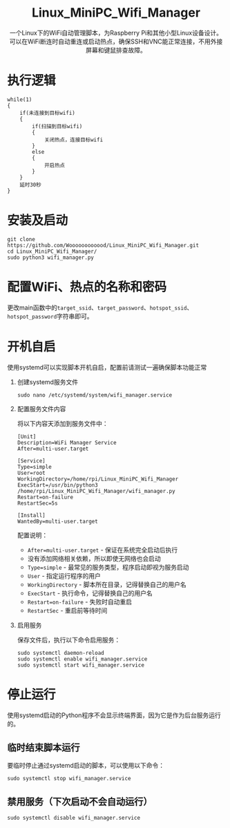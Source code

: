 <div align="center">
  <h1>Linux_MiniPC_Wifi_Manager</h1>
  <p>一个Linux下的WiFi自动管理脚本，为Raspberry Pi和其他小型Linux设备设计。可以在WiFi断连时自动重连或启动热点，确保SSH和VNC能正常连接，不用外接屏幕和键鼠排查故障。</p>
</div>

# 执行逻辑

```pseudocode
while(1)
{
    if(未连接到目标wifi)
    {
        if(扫描到目标wifi)
        {
            关闭热点，连接目标wifi
        }
        else
        {
            开启热点
        }
    }
    延时30秒
}
```

# 安装及启动

```shell
git clone https://github.com/Woooooooooood/Linux_MiniPC_Wifi_Manager.git
cd Linux_MiniPC_Wifi_Manager/
sudo python3 wifi_manager.py
```

# 配置WiFi、热点的名称和密码

更改main函数中的`target_ssid`、`target_password`、`hotspot_ssid`、`hotspot_password`字符串即可。

# 开机自启

使用systemd可以实现脚本开机自启，配置前请测试一遍确保脚本功能正常

1. 创建systemd服务文件

   ```shell
   sudo nano /etc/systemd/system/wifi_manager.service
   ```

2. 配置服务文件内容

   将以下内容天添加到服务文件中：

   ```shell
   [Unit]
   Description=WiFi Manager Service
   After=multi-user.target
   
   [Service]
   Type=simple
   User=root
   WorkingDirectory=/home/rpi/Linux_MiniPC_Wifi_Manager
   ExecStart=/usr/bin/python3 /home/rpi/Linux_MiniPC_Wifi_Manager/wifi_manager.py
   Restart=on-failure
   RestartSec=5s
   
   [Install]
   WantedBy=multi-user.target
   ```

   配置说明：

   - `After=multi-user.target` - 保证在系统完全启动后执行
   - 没有添加网络相关依赖，所以即使无网络也会启动
   - `Type=simple` - 最常见的服务类型，程序启动即视为服务启动
   - `User` - 指定运行程序的用户
   - `WorkingDirectory` - 脚本所在目录，记得替换自己的用户名
   - `ExecStart` - 执行命令，记得替换自己的用户名
   - `Restart=on-failure` - 失败时自动重启
   - `RestartSec` - 重启前等待时间

3. 启用服务

   保存文件后，执行以下命令启用服务：

   ```shell
   sudo systemctl daemon-reload
   sudo systemctl enable wifi_manager.service
   sudo systemctl start wifi_manager.service
   ```


# 停止运行

使用systemd启动的Python程序不会显示终端界面，因为它是作为后台服务运行的。

## 临时结束脚本运行

要临时停止通过systemd启动的脚本，可以使用以下命令：

```shell
sudo systemctl stop wifi_manager.service
```

## 禁用服务（下次启动不会自动运行）

```shell
sudo systemctl disable wifi_manager.service
```

